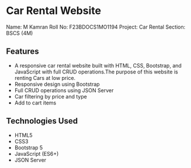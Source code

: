 # Car Rental Website

Name:      M Kamran
Roll No:   F23BDOCS1MO1194
Project:   Car Rental
Section:   BSCS (4M)


## Features

- A responsive car rental website built with HTML, CSS, Bootstrap, and JavaScript with full CRUD operations.The purpose of this website is renting Cars at low price.
- Responsive design using Bootstrap
- Full CRUD operations using JSON Server
- Car filtering by price and type
- Add to cart items 



## Technologies Used

- HTML5
- CSS3
- Bootstrap 5
- JavaScript (ES6+)
- JSON Server 